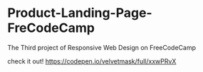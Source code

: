# Product-Landing-Page-FreCodeCamp
The Third project of Responsive Web Design on FreeCodeCamp


check it out!
https://codepen.io/velvetmask/full/xxwPRvX
